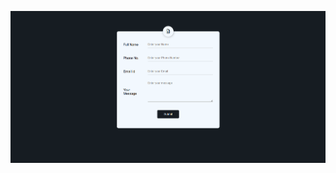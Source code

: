 
![image_alt](https://github.com/Ninja131/Contact-form-with-validation/blob/main/Screenshot%202025-06-06%20153806.png?raw=true)

